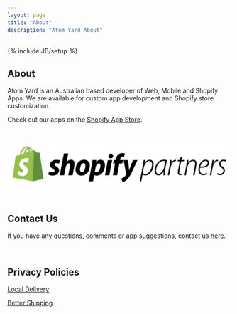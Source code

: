 ```yaml
---
layout: page
title: "About"
description: "Atom Yard About"
---
```

{% include JB/setup %}

## About

Atom Yard is an Australian based developer of Web, Mobile and Shopify Apps. We are available for custom app development and Shopify store customization.  

Check out our apps on the [Shopify App Store](https://apps.shopify.com/partners/atom-yard).

<br>

[ ![Shopify Partners](/assets/img/shopify-partner.png "Shopify Partners") ](https://apps.shopify.com/partners/atom-yard)

<br>

## Contact Us

If you have any questions, comments or app suggestions, contact us [here](mailto:support@atomyard.com).

<br>

## Privacy Policies

[Local Delivery](/localdelivery/local-delivery-privacy-policy)


[Better Shipping](/bettershipping/better-shipping-privacy-policy)